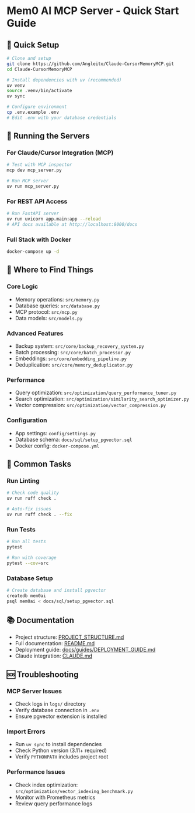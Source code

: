 # Mem0 AI MCP Server - Quick Start Guide

## 🚀 Quick Setup

```bash
# Clone and setup
git clone https://github.com/Angleito/Claude-CursorMemoryMCP.git
cd Claude-CursorMemoryMCP

# Install dependencies with uv (recommended)
uv venv
source .venv/bin/activate
uv sync

# Configure environment
cp .env.example .env
# Edit .env with your database credentials
```

## 🏃 Running the Servers

### For Claude/Cursor Integration (MCP)
```bash
# Test with MCP inspector
mcp dev mcp_server.py

# Run MCP server
uv run mcp_server.py
```

### For REST API Access
```bash
# Run FastAPI server
uv run uvicorn app.main:app --reload
# API docs available at http://localhost:8000/docs
```

### Full Stack with Docker
```bash
docker-compose up -d
```

## 📁 Where to Find Things

### Core Logic
- Memory operations: `src/memory.py`
- Database queries: `src/database.py`
- MCP protocol: `src/mcp.py`
- Data models: `src/models.py`

### Advanced Features
- Backup system: `src/core/backup_recovery_system.py`
- Batch processing: `src/core/batch_processor.py`
- Embeddings: `src/core/embedding_pipeline.py`
- Deduplication: `src/core/memory_deduplicator.py`

### Performance
- Query optimization: `src/optimization/query_performance_tuner.py`
- Search optimization: `src/optimization/similarity_search_optimizer.py`
- Vector compression: `src/optimization/vector_compression.py`

### Configuration
- App settings: `config/settings.py`
- Database schema: `docs/sql/setup_pgvector.sql`
- Docker config: `docker-compose.yml`

## 🔧 Common Tasks

### Run Linting
```bash
# Check code quality
uv run ruff check .

# Auto-fix issues
uv run ruff check . --fix
```

### Run Tests
```bash
# Run all tests
pytest

# Run with coverage
pytest --cov=src
```

### Database Setup
```bash
# Create database and install pgvector
createdb mem0ai
psql mem0ai < docs/sql/setup_pgvector.sql
```

## 📚 Documentation

- Project structure: [PROJECT_STRUCTURE.md](PROJECT_STRUCTURE.md)
- Full documentation: [README.md](README.md)
- Deployment guide: [docs/guides/DEPLOYMENT_GUIDE.md](docs/guides/DEPLOYMENT_GUIDE.md)
- Claude integration: [CLAUDE.md](CLAUDE.md)

## 🆘 Troubleshooting

### MCP Server Issues
- Check logs in `logs/` directory
- Verify database connection in `.env`
- Ensure pgvector extension is installed

### Import Errors
- Run `uv sync` to install dependencies
- Check Python version (3.11+ required)
- Verify `PYTHONPATH` includes project root

### Performance Issues
- Check index optimization: `src/optimization/vector_indexing_benchmark.py`
- Monitor with Prometheus metrics
- Review query performance logs
